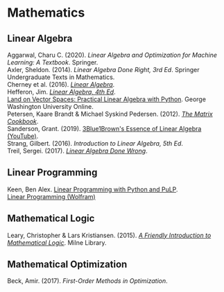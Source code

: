 # Mathematics



## Linear Algebra

Aggarwal, Charu C. (2020). _Linear Algebra and Optimization for Machine Learning: A Textbook_. Springer.<br>
Axler, Sheldon. (2014). _Linear Algebra Done Right, 3rd Ed_. Springer Undergraduate Texts in Mathematics.<br>
Cherney et al. (2016). [_Linear Algebra_](https://www.math.ucdavis.edu/~linear/).<br>
Hefferon, Jim. [_Linear Algebra, 4th Ed_](http://joshua.smcvt.edu/linearalgebra/#current_version).<br>
[Land on Vector Spaces: Practical Linear Algebra with Python](https://github.com/engineersCode/EngComp4_landlinear). George Washington University Online.<br>
Petersen, Kaare Brandt & Michael Syskind Pedersen. (2012). [_The Matrix Cookbook_](https://www.math.uwaterloo.ca/~hwolkowi/matrixcookbook.pdf).<br>
Sanderson, Grant. (2019). [3Blue1Brown's Essence of Linear Algebra (YouTube)](https://www.youtube.com/playlist?list=PLZHQObOWTQDPD3MizzM2xVFitgF8hE_ab).<br>
Strang, Gilbert. (2016). _Introduction to Linear Algebra, 5th Ed_.<br>
Treil, Sergei. (2017). [_Linear Algebra Done Wrong_](https://sites.google.com/a/brown.edu/sergei-treil-homepage/linear-algebra-done-wrong?authuser=0).<br>



## Linear Programming

Keen, Ben Alex. [Linear Programming with Python and PuLP](https://benalexkeen.com/linear-programming-with-python-and-pulp-part-1/).<br>
[Linear Programming (Wolfram)](https://reference.wolfram.com/language/tutorial/ConstrainedOptimizationLinearProgramming.html)<br>



## Mathematical Logic

Leary, Christopher & Lars Kristiansen. (2015). [_A Friendly Introduction to Mathematical Logic_](https://milneopentextbooks.org/a-friendly-introduction-to-mathematical-logic/). Milne Library.<br>



## Mathematical Optimization

Beck, Amir. (2017). _First-Order Methods in Optimization_.<br>